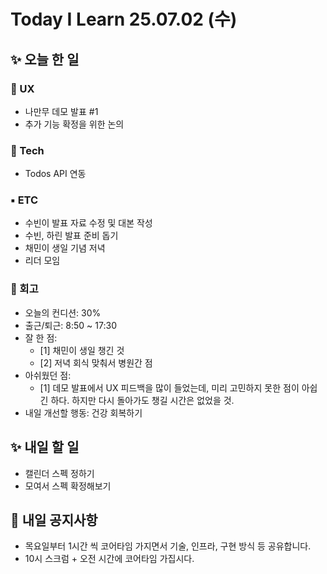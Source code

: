 # Today I Learn 25.07.02 (수)

## ✨ 오늘 한 일
### 🔹 UX
 * 나만무 데모 발표 #1
 * 추가 기능 확정을 위한 논의

### 🔸 Tech
 * Todos API 연동

### ▪️ ETC
 * 수빈이 발표 자료 수정 및 대본 작성
 * 수빈, 하린 발표 준비 돕기
 * 채민이 생일 기념 저녁
 * 리더 모임

### 📍 회고
 * 오늘의 컨디션: 30%
 * 출근/퇴근: 8:50 ~ 17:30
 * 잘 한 점:
    * [1] 채민이 생일 챙긴 것
    * [2] 저녁 회식 맞춰서 병원간 점
 * 아쉬웠던 점: 
    * [1] 데모 발표에서 UX 피드백을 많이 들었는데, 미리 고민하지 못한 점이 아쉽긴 하다. 하지만 다시 돌아가도 챙길 시간은 없었을 것.
 * 내일 개선할 행동: 건강 회복하기


## ✨ 내일 할 일
 * 캘린더 스펙 정하기
 * 모여서 스펙 확정해보기


## 📢 내일 공지사항
 * 목요일부터 1시간 씩 코어타임 가지면서 기술, 인프라, 구현 방식 등 공유합니다.
 * 10시 스크럼 + 오전 시간에 코어타임 가집시다.